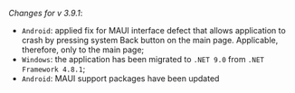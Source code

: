 _Changes for v 3.9.1_:
- `Android`: applied fix for MAUI interface defect that allows application to crash by pressing system Back button on the main page. Applicable, therefore, only to the main page;
- `Windows`: the application has been migrated to `.NET 9.0` from `.NET Framework 4.8.1`;
- `Android`: MAUI support packages have been updated
